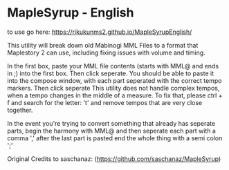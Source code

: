 MapleSyrup - English
=========

to use go here: https://rikukunms2.github.io/MapleSyrupEnglish/

This utility will break down old Mabinogi MML Files to a format that Maplestory 2 can use, including fixing issues with volume and timing.

In the first box, paste your MML file contents (starts with MML@ and ends in ;) into the first box.
Then click seperate. You should be able to paste it into the compose window, with each part seperated with the correct tempo markers. Then click seperate
This utility does not handle complex tempos, when a tempo changes in the middle of a measure. 
To fix that, please ctrl + f and search for the letter: 't' and remove tempos that are very close together.

In the event you're trying to convert something that already has seperate parts, begin the harmony with MML@ and then seperate each part with a comma ',' after the last part is pasted end the whole thing with a semi colon ';' 

Original Credits to saschanaz: 
(https://github.com/saschanaz/MapleSyrup)
